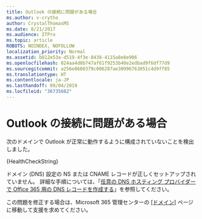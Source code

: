 ```yaml
---
title: Outlook の接続に問題がある場合
ms.author: v-crytho
author: CrystalThomasMS
ms.date: 8/21/2017
ms.audience: ITPro
ms.topic: article
ROBOTS: NOINDEX, NOFOLLOW
localization_priority: Normal
ms.assetid: b812e53a-d519-4f3e-8438-4115a8e8e906
ms.openlocfilehash: 024aa4d8b747af61f9253b40e2edbad9f6df77d9
ms.sourcegitcommit: a256e8680379c006287ae30996763051c4d9ff85
ms.translationtype: HT
ms.contentlocale: ja-JP
ms.lasthandoff: 09/04/2019
ms.locfileid: "36735682"
---
```

# <a name="having-issues-getting-outlook-to-connect"></a>Outlook の接続に問題がある場合

次のドメインで Outlook が正常に動作するように構成されていないことを検出しました。
  
{HealthCheckString}
  
ドメイン (DNS) 設定の NS または CNAME レコードが正しくセットアップされていません。 詳細な手順については、「[任意の DNS ホスティング プロバイダーで Office 365 用の DNS レコードを作成する](https://docs.microsoft.com/office365/admin/get-help-with-domains/create-dns-records-at-any-dns-hosting-provider)」を参照してください。 
  
この問題を修正する場合は、Microsoft 365 管理センターの [[ドメイン]](https://admin.microsoft.com/adminportal/home#/Domains) ページに移動して支援を求めてください。 

  

